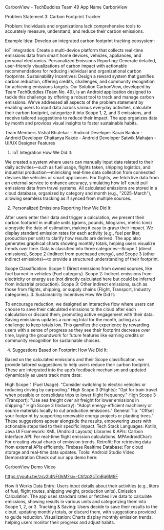 CarbonView - TechBuddies Team 49
App Name
CarbonView

Problem Statement
3. Carbon Footprint Tracker

Problem: Individuals and organizations lack comprehensive tools to accurately measure, understand, and reduce their carbon emissions.

Example Idea: Develop an integrated carbon footprint tracking ecosystem:

IoT Integration: Create a multi-device platform that collects real-time emissions data from smart home devices, vehicles, appliances, and personal electronics.
Personalized Emissions Reporting: Generate detailed, user-friendly visualizations of carbon impact with actionable recommendations for reducing individual and organizational carbon footprints.
Sustainability Incentives: Design a reward system that gamifies carbon reduction, offering credits, challenges, and community recognition for achieving emissions targets.
Our Solution
CarbonView, developed by Team TechBuddies (Team No. 49), is an Android application designed to tackle this challenge by offering a robust tool to track and manage carbon emissions. We’ve addressed all aspects of the problem statement by enabling users to input data across various everyday activities, calculate their carbon footprint, categorize it into Scope 1, 2, and 3 emissions, and receive tailored suggestions to reduce their impact. The app organizes data by month and provides visual insights to foster sustainable habits.

Team Members
Vishal Bhutekar -  Android Developer
Karan Bankar - Android Developer
Chaitanya Kakde - Android Developer
Satwik Mahajan - UI/UX Designer
Features
1. IoT Integration
How We Did It:

We created a system where users can manually input data related to their daily activities—such as fuel usage, flights taken, shipping logistics, and industrial production—mimicking real-time data collection from connected devices like vehicles or smart appliances. For flights, we fetch live data from an external service to enhance accuracy, simulating how IoT could pull emissions data from travel systems. All calculated emissions are stored in a cloud database, organized by category and month (e.g., "2025-March"), allowing seamless tracking as if synced from multiple sources.

2. Personalized Emissions Reporting
How We Did It:

After users enter their data and trigger a calculation, we present their carbon footprint in multiple units (grams, pounds, kilograms, metric tons) alongside the date of estimation, making it easy to grasp their impact. We display standard emission rates for each activity (e.g., fuel per liter, production per unit) to clarify how results are derived. The app also generates graphical charts showing monthly totals, helping users visualize trends over time. Data is classified into three categories—Scope 1 (direct emissions), Scope 2 (indirect from purchased energy), and Scope 3 (other indirect emissions)—to provide a structured understanding of their footprint.

Scope Classification:
Scope 1: Direct emissions from owned sources, like fuel burned in vehicles (Fuel category).
Scope 2: Indirect emissions from electricity or energy use (not directly calculated here but could be inferred from industrial production).
Scope 3: Other indirect emissions, such as those from flights, shipping, or supply chains (Flight, Transport, Industry categories).
3. Sustainability Incentives
How We Did It:

To encourage reduction, we designed an interactive flow where users can choose to save their calculated emissions to the cloud after each calculation or discard them, promoting active engagement with their data. Saving emissions updates a running total for the month, acting as a challenge to keep totals low. This gamifies the experience by rewarding users with a sense of progress as they see their footprint decrease over time, laying the groundwork for future features like earning credits or community recognition for sustainable choices.

4. Suggestions Based on Footprint
How We Did It:

Based on the calculated emissions and their Scope classification, we provide tailored suggestions to help users reduce their carbon footprint. These are integrated into the app’s feedback mechanism and updated dynamically as users track more data:

High Scope 1 (Fuel Usage): "Consider switching to electric vehicles or reducing driving by carpooling."
High Scope 3 (Flights): "Opt for train travel when possible or consolidate trips to lower flight frequency."
High Scope 3 (Transport): "Use sea freight over air freight for lower emissions in shipping."
High Scope 3 (Industry): "Adopt energy-efficient machinery or source materials locally to cut production emissions."
General Tip: "Offset your footprint by supporting renewable energy projects or planting trees."
These suggestions appear alongside the results, empowering users with actionable steps tied to their specific impact.
Tech Stack
Languages: Kotlin, Java
UI Framework: XML (Android Layouts)
Libraries & APIs:
Carbon Interface API: For real-time flight emission calculations.
MPAndroidChart: For creating visual charts of emission trends.
Retrofit: For retrieving data from external APIs efficiently.
Firebase Realtime Database: For cloud storage and real-time data updates.
Tools: Android Studio
Video Demonstration
Check out our app demo here:

CarbonView Demo Video

https://youtu.be/zsv2l4NFGkM?si=-ChfzpXcTmBg6M9F

How It Works
Data Entry: Users input details about their activities (e.g., liters of fuel, flight routes, shipping weight, production units).
Emission Calculation: The app uses standard rates or fetches live data to calculate emissions, showing results in various units and categorizing them into Scope 1, 2, or 3.
Tracking & Saving: Users decide to save their results to the cloud, updating monthly totals, or discard them, with suggestions provided to guide reduction.
Visualization: Charts display monthly emission trends, helping users monitor their progress and adjust habits.
